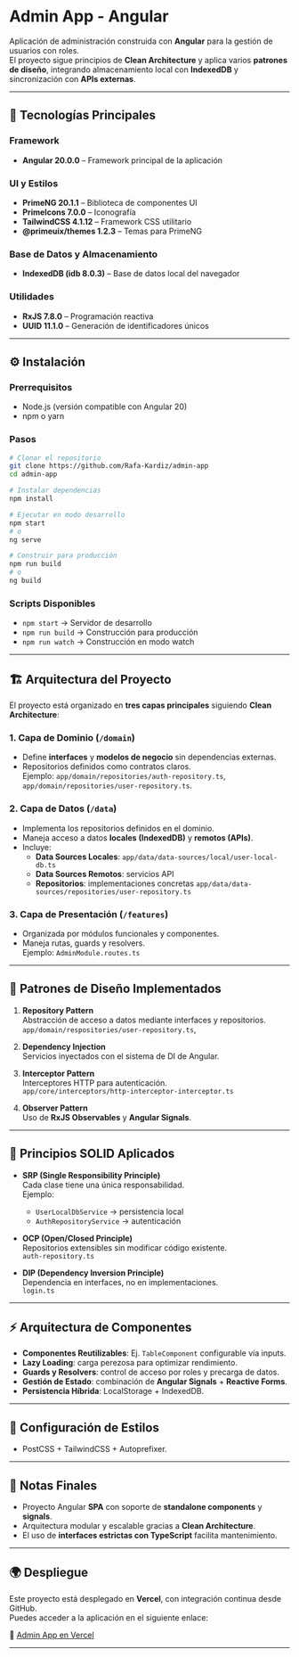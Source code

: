 # Admin App - Angular

Aplicación de administración construida con **Angular** para la gestión de usuarios con roles.  
El proyecto sigue principios de **Clean Architecture** y aplica varios **patrones de diseño**, integrando almacenamiento local con **IndexedDB** y sincronización con **APIs externas**.

---

## 🚀 Tecnologías Principales

### Framework
- **Angular 20.0.0** – Framework principal de la aplicación 

### UI y Estilos
- **PrimeNG 20.1.1** – Biblioteca de componentes UI 
- **PrimeIcons 7.0.0** – Iconografía 
- **TailwindCSS 4.1.12** – Framework CSS utilitario 
- **@primeuix/themes 1.2.3** – Temas para PrimeNG

### Base de Datos y Almacenamiento
- **IndexedDB (idb 8.0.3)** – Base de datos local del navegador 

### Utilidades
- **RxJS 7.8.0** – Programación reactiva 
- **UUID 11.1.0** – Generación de identificadores únicos 

---

## ⚙️ Instalación

### Prerrequisitos
- Node.js (versión compatible con Angular 20)
- npm o yarn

### Pasos
```bash
# Clonar el repositorio
git clone https://github.com/Rafa-Kardiz/admin-app
cd admin-app

# Instalar dependencias
npm install

# Ejecutar en modo desarrollo
npm start
# o
ng serve

# Construir para producción
npm run build
# o
ng build
```

### Scripts Disponibles
- `npm start` → Servidor de desarrollo
- `npm run build` → Construcción para producción
- `npm run watch` → Construcción en modo watch

---

## 🏗️ Arquitectura del Proyecto

El proyecto está organizado en **tres capas principales** siguiendo **Clean Architecture**:

### 1. Capa de Dominio (`/domain`)
- Define **interfaces** y **modelos de negocio** sin dependencias externas.  
- Repositorios definidos como contratos claros.  
  Ejemplo: `app/domain/repositories/auth-repository.ts`, `app/domain/repositories/user-repository.ts`.

### 2. Capa de Datos (`/data`)
- Implementa los repositorios definidos en el dominio.  
- Maneja acceso a datos **locales (IndexedDB)** y **remotos (APIs)**.
- Incluye:
  - **Data Sources Locales**: `app/data/data-sources/local/user-local-db.ts`
  - **Data Sources Remotos**: servicios API
  - **Repositorios**: implementaciones concretas `app/data/data-sources/repositories/user-repository.ts`

### 3. Capa de Presentación (`/features`)
- Organizada por módulos funcionales y componentes.
- Maneja rutas, guards y resolvers.  
  Ejemplo: `AdminModule.routes.ts`

---

## 🧩 Patrones de Diseño Implementados

1. **Repository Pattern**  
   Abstracción de acceso a datos mediante interfaces y repositorios.  
   `app/domain/respositories/user-repository.ts`,

2. **Dependency Injection**  
   Servicios inyectados con el sistema de DI de Angular.

3. **Interceptor Pattern**  
   Interceptores HTTP para autenticación.  
   `app/core/interceptors/http-interceptor-interceptor.ts`

4. **Observer Pattern**  
   Uso de **RxJS Observables** y **Angular Signals**.

---

## 🧱 Principios SOLID Aplicados

- **SRP (Single Responsibility Principle)**  
  Cada clase tiene una única responsabilidad.  
  Ejemplo:  
  - `UserLocalDbService` → persistencia local  
  - `AuthRepositoryService` → autenticación  

- **OCP (Open/Closed Principle)**  
  Repositorios extensibles sin modificar código existente.  
  `auth-repository.ts`

- **DIP (Dependency Inversion Principle)**  
  Dependencia en interfaces, no en implementaciones.  
  `login.ts`

---

## ⚡ Arquitectura de Componentes

- **Componentes Reutilizables**: Ej. `TableComponent` configurable vía inputs.  
- **Lazy Loading**: carga perezosa para optimizar rendimiento.  
- **Guards y Resolvers**: control de acceso por roles y precarga de datos.  
- **Gestión de Estado**: combinación de **Angular Signals** + **Reactive Forms**.  
- **Persistencia Híbrida**: LocalStorage + IndexedDB.  

---

## 🎨 Configuración de Estilos
- PostCSS + TailwindCSS + Autoprefixer.

---

## 📌 Notas Finales
- Proyecto Angular **SPA** con soporte de **standalone components** y **signals**.  
- Arquitectura modular y escalable gracias a **Clean Architecture**.  
- El uso de **interfaces estrictas con TypeScript** facilita mantenimiento.

---


## 🌍 Despliegue

Este proyecto está desplegado en **Vercel**, con integración continua desde GitHub.  
Puedes acceder a la aplicación en el siguiente enlace:  

🔗 [Admin App en Vercel](https://vercel.com/rafa-kardizs-projects/admin-app)

---
